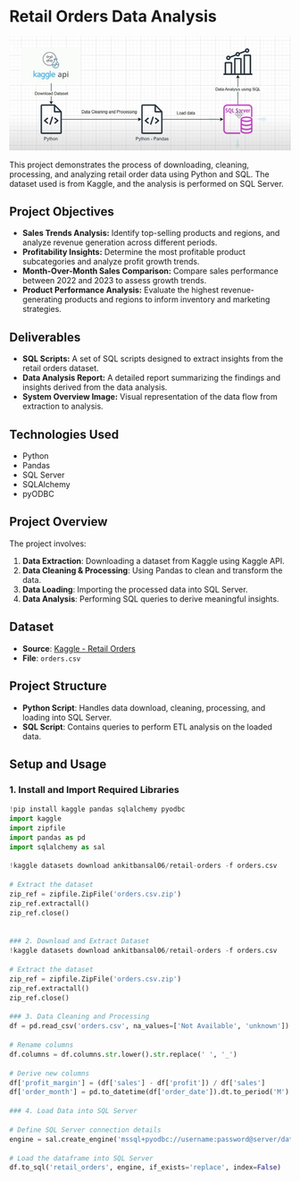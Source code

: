 # Retail Orders Data Analysis

![System Overview](https://github.com/rohitaragde/OrderDataSQL-ETL-Analysis/blob/master/system_overview.png)

This project demonstrates the process of downloading, cleaning, processing, and analyzing retail order data using Python and SQL. The dataset used is from Kaggle, and the analysis is performed on SQL Server.

## Project Objectives
- **Sales Trends Analysis:** Identify top-selling products and regions, and analyze revenue generation across different periods.
- **Profitability Insights:** Determine the most profitable product subcategories and analyze profit growth trends.
- **Month-Over-Month Sales Comparison:** Compare sales performance between 2022 and 2023 to assess growth trends.
- **Product Performance Analysis:** Evaluate the highest revenue-generating products and regions to inform inventory and marketing strategies.

## Deliverables
- **SQL Scripts:** A set of SQL scripts designed to extract insights from the retail orders dataset.
- **Data Analysis Report:** A detailed report summarizing the findings and insights derived from the data analysis.
- **System Overview Image:** Visual representation of the data flow from extraction to analysis.

## Technologies Used
- Python
- Pandas
- SQL Server
- SQLAlchemy
- pyODBC

## Project Overview

The project involves:
1. **Data Extraction**: Downloading a dataset from Kaggle using Kaggle API.
2. **Data Cleaning & Processing**: Using Pandas to clean and transform the data.
3. **Data Loading**: Importing the processed data into SQL Server.
4. **Data Analysis**: Performing SQL queries to derive meaningful insights.

## Dataset

- **Source**: [Kaggle - Retail Orders](https://www.kaggle.com/datasets/ankitbansal06/retail-orders)
- **File**: `orders.csv`

## Project Structure

- **Python Script**: Handles data download, cleaning, processing, and loading into SQL Server.
- **SQL Script**: Contains queries to perform ETL analysis on the loaded data.

## Setup and Usage

### 1. Install and Import Required Libraries

```python
!pip install kaggle pandas sqlalchemy pyodbc
import kaggle
import zipfile
import pandas as pd
import sqlalchemy as sal

!kaggle datasets download ankitbansal06/retail-orders -f orders.csv

# Extract the dataset
zip_ref = zipfile.ZipFile('orders.csv.zip')
zip_ref.extractall()
zip_ref.close()


### 2. Download and Extract Dataset
!kaggle datasets download ankitbansal06/retail-orders -f orders.csv

# Extract the dataset
zip_ref = zipfile.ZipFile('orders.csv.zip')
zip_ref.extractall()
zip_ref.close()

### 3. Data Cleaning and Processing
df = pd.read_csv('orders.csv', na_values=['Not Available', 'unknown'])

# Rename columns
df.columns = df.columns.str.lower().str.replace(' ', '_')

# Derive new columns
df['profit_margin'] = (df['sales'] - df['profit']) / df['sales']
df['order_month'] = pd.to_datetime(df['order_date']).dt.to_period('M')

### 4. Load Data into SQL Server

# Define SQL Server connection details
engine = sal.create_engine('mssql+pyodbc://username:password@server/database?driver=ODBC+Driver+17+for+SQL+Server')

# Load the dataframe into SQL Server
df.to_sql('retail_orders', engine, if_exists='replace', index=False)



